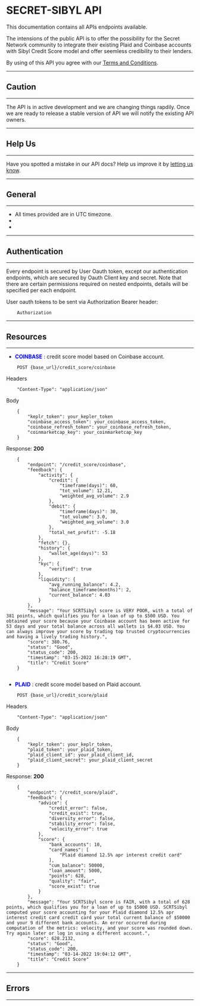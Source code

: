 # SECRET-SIBYL API

This documentation contains all APIs endpoints available.

The intensions of the public API is to offer the possibility for the Secret Network community to integrate their existing Plaid and Coinbase accounts with Sibyl Credit Score model and offer seemless credibility to their lenders.

By using of this API you agree with our [Terms and Conditions](https://).

---
## **Caution**
---
The API is in active development and we are changing things rapdily. Once we are ready to release a stable version of API we will notify the existing API owners.

---
## **Help Us**
---
Have you spotted a mistake in our API docs? Help us improve it by [letting us know](https://).

---
## **General**
---

+ All times provided are in UTC timezone.
+ 
+ 

---
## **Authentication**
---

Every endpoint is secured by User Oauth token, except our authentication endpoints, which are secured by Oauth Client key and secret. Note that there are certain permissions required on nested endpoints, details will be specified per each endpoint.

User oauth tokens to be sent via Authorization Bearer header:

```
    Authorization
```

---
## **Resources**
---

+ <span style="color:blue">**COINBASE**</span> : credit score model based on Coinbase account.

```
    POST {base_url}/credit_score/coinbase
```

Headers
```
    "Content-Type": "application/json"
```

Body
```
    {
        "keplr_token": your_kepler_token
        "coinbase_access_token": your_coinbase_access_token,
        "coinbase_refresh_token": your_coinbase_refresh_token,
        "coinmarketcap_key": your_coinmarketcap_key
    }
```

Response: **200**
```
    {
        "endpoint": "/credit_score/coinbase",
        "feedback": {
            "activity": {
                "credit": {
                    "timeframe(days)": 60,
                    "tot_volume": 12.21,
                    "weighted_avg_volume": 2.9
                },
                "debit": {
                    "timeframe(days)": 30,
                    "tot_volume": 3.0,
                    "weighted_avg_volume": 3.0
                },
                "total_net_profit": -5.18
            },
            "fetch": {},
            "history": {
                "wallet_age(days)": 53
            },
            "kyc": {
                "verified": true
            },
            "liquidity": {
                "avg_running_balance": 4.2,
                "balance_timeframe(months)": 2,
                "current_balance": 4.03
            }
        },
        "message": "Your SCRTSibyl score is VERY POOR, with a total of 381 points, which qualifies you for a loan of up to $500 USD. You obtained your score because your Coinbase account has been active for 53 days and your total balance across all wallets is $4.03 USD. You can always improve your score by trading top trusted cryptocurrencies and having a lively trading history.",
        "score": 380.76,
        "status": "Good",
        "status_code": 200,
        "timestamp": "03-15-2022 16:28:19 GMT",
        "title": "Credit Score"
    }
                
```

+ <span style="color:blue">**PLAID**</span> : credit score model based on Plaid account.

```
    POST {base_url}/credit_score/plaid
```

Headers
```
    "Content-Type": "application/json"
```

Body
```
    {
        "keplr_token": your_keplr_token,
        "plaid_token": your_plaid_token,
        "plaid_client_id": your_plaid_client_id,
        "plaid_client_secret": your_plaid_client_secret
    }
```

Response: **200**
```
    {
        "endpoint": "/credit_score/plaid",
        "feedback": {
            "advice": {
                "credit_error": false,
                "credit_exist": true,
                "diversity_error": false,
                "stability_error": false,
                "velocity_error": true
            },
            "score": {
                "bank_accounts": 10,
                "card_names": [
                    "Plaid diamond 12.5% apr interest credit card"
                ],
                "cum_balance": 50000,
                "loan_amount": 5000,
                "points": 628,
                "quality": "fair",
                "score_exist": true
            }
        },
        "message": "Your SCRTSibyl score is FAIR, with a total of 628 points, which qualifies you for a loan of up to $5000 USD. SCRTSibyl computed your score accounting for your Plaid diamond 12.5% apr interest credit card credit card your total current balance of $50000 and your 9 different bank accounts. An error occurred during computation of the metrics: velocity, and your score was rounded down. Try again later or log in using a different account.",
        "score": 628.2132,
        "status": "Good",
        "status_code": 200,
        "timestamp": "03-14-2022 19:04:12 GMT",
        "title": "Credit Score"
    }
```

---
## **Errors**
---

